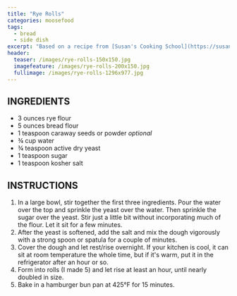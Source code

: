 ```yaml
---
title: "Rye Rolls"
categories: moosefood
tags: 
  - bread
  - side dish
excerpt: "Based on a recipe from [Susan's Cooking School](https://susanscookingschool.com/rye-rolls.html)."
header:
  teaser: /images/rye-rolls-150x150.jpg
  imagefeature: /images/rye-rolls-200x150.jpg
  fullimage: /images/rye-rolls-1296x977.jpg
---
```


## INGREDIENTS
* 3 ounces rye flour
* 5 ounces bread flour
* 1 teaspoon caraway seeds or powder _optional_
* ¾ cup water
* ¾ teaspoon active dry yeast
* 1 teaspoon sugar
* 1 teaspoon kosher salt

## INSTRUCTIONS
1. In a large bowl, stir together the first three ingredients. Pour the water over the top and sprinkle the yeast over the water. Then sprinkle the sugar over the yeast. Stir just a little bit without incorporating much of the flour. Let it sit for a few minutes.
2. After the yeast is softened, add the salt and mix the dough vigorously with a strong spoon or spatula for a couple of minutes.
3. Cover the dough and let rest/rise overnight. If your kitchen is cool, it can sit at room temperature the whole time, but if it's warm, put it in the refrigerator after an hour or so.
4. Form into rolls (I made 5) and let rise at least an hour, until nearly doubled in size.
5. Bake in a hamburger bun pan at 425°F for 15 minutes.